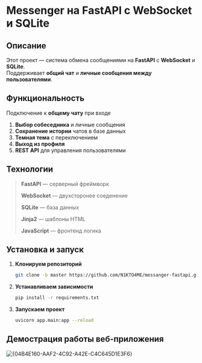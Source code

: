 # Messenger на FastAPI с WebSocket и SQLite

##  Описание
Этот проект — система обмена сообщениями на **FastAPI** с **WebSocket** и **SQLite**.  
Поддерживает **общий чат** и **личные сообщения между пользователями**.

##  Функциональность
Подключение к **общему чату** при входе  
1. **Выбор собеседника** и личные сообщения  
2. **Сохранение истории** чатов в базе данных  
3. **Темная тема** с переключением  
4. **Выход из профиля**  
5. **REST API** для управления пользователями  

## Технологии
> **FastAPI** — серверный фреймворк
> 
> **WebSocket** — двухсторонее соеденение
> 
> **SQLite** — база данных
> 
> **Jinja2** — шаблоны HTML
> 
> **JavaScript** — фронтенд логика
> 


## Установка и запуск
1. **Клонируем репозиторий**
   ```bash
   git clone -b master https://github.com/N1KTO4ME/messanger-fastapi.git
   ```
2. **Устанавливаем зависимости**
   ```bash
   pip install -r requirements.txt
   ```
3. **Запускаем проект**
   ```bash
   uvicorn app.main:app --reload
   ```
## Демострация работы веб-приложения
![{04B4E160-AAF2-4C92-A42E-C4C645D1E3F6}](https://github.com/user-attachments/assets/501ea2bc-7c9f-4c5f-aa11-784ccff0a54b)
